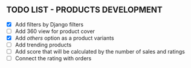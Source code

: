 ## TODO LIST - PRODUCTS DEVELOPMENT

- [x] Add filters by Django filters
- [ ] Add 360 view for product cover
- [x] Add _others_ option as a product variants
- [ ] Add trending products
- [ ] Add score that will be calculated by the number of sales and ratings
- [ ] Connect the rating with orders

